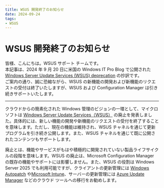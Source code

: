 ```yaml
---
title: WSUS 開発終了のお知らせ
date: 2024-09-24
tags:
- WSUS
---
```


# WSUS 開発終了のお知らせ
皆様、こんにちは。WSUS サポート チームです。  
本記事は、2024 年 9 月 20 日に米国の Windows IT Pro Blog で公開された [Windows Server Update Services (WSUS) deprecation](https://techcommunity.microsoft.com/t5/windows-it-pro-blog/windows-server-update-services-wsus-deprecation/ba-p/4250436) の抄訳です。  
ご案内の通り、誠に恐縮ながら、WSUS の新機能の開発および新機能のリクエストの受付は終了いたしますが、WSUS および Configuration Manager は引き続きサポートいたします。

---
クラウドからの簡素化された Windows 管理のビジョンの一環として、マイクロソフトは [Windows Server Update Services（WSUS）](https://learn.microsoft.com/ja-jp/windows-server/get-started/removed-deprecated-features-windows-server-2025) の廃止を発表しました。具体的には、新しい機能の開発や新機能のリクエストの受付を終了することを意味します。ただし、現在の機能は維持され、WSUS チャネルを通じて更新プログラムを引き続き公開します。また、WSUS チャネルを通じて既に公開されたコンテンツもサポートします。

廃止とは、機能やサービスがもはや積極的に開発されていない製品ライフサイクルの段階を意味します。WSUS の廃止は、Microsoft Configuration Manager の既存の機能やサポートには影響しません。また、WSUS の役割は Windows Server 2025 でも利用可能ですが、クライアントの更新管理には [Windows Autopatch](https://learn.microsoft.com/ja-jp/windows/deployment/windows-autopatch/overview/windows-autopatch-overview) や[Microsoft Intune](https://learn.microsoft.com/ja-jp/mem/intune/fundamentals/what-is-intune)、サーバーの更新管理には [Azure Update Manager](https://azure.microsoft.com/ja-jp/products/azure-update-management-center/) などのクラウド ツールへの移行をお勧めします。